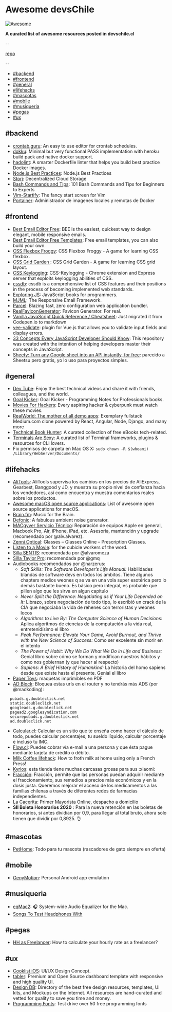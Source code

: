 # Awesome devsChile

[![Awesome](https://cdn.rawgit.com/sindresorhus/awesome/d7305f38d29fed78fa85652e3a63e154dd8e8829/media/badge.svg)](https://github.com/sindresorhus/awesome)

**A curated list of awesome resources posted in devschile.cl**

--

[repo](https://github.com/devschile/awesome-devschile/)

--

- [#backend](#backend)
- [#frontend](#frontend)
- [#general](#general)
- [#lifehacks](#lifehacks)
- [#mascotas](#mascotas)
- [#mobile](#mobile)
- [#musiqueria](#musiqueria)
- [#pegas](#pegas)
- [#ux](#ux)

## #backend

- [crontab.guru](https://crontab.guru/): An easy to use editor for crontab schedules.
- [dokku](http://dokku.viewdocs.io/dokku/): Minimal but very functional PASS implementation with heroku build pack and native docker support.
- [hadolint](https://github.com/hadolint/hadolint): A smarter Dockerfile linter that helps you build best practice Docker images.
- [Node.js Best Practices](https://github.com/i0natan/nodebestpractices): Node.js Best Practices
- [Storj](https://storj.io/): Decentralized Cloud Storage
- [Bash Commands and Tips](https://dev.to/awwsmm/101-bash-commands-and-tips-for-beginners-to-experts-30je): 101 Bash Commands and Tips for Beginners to Experts
- [Vim-Startify](https://github.com/mhinz/vim-startify): The fancy start screen for Vim
- [Portainer](https://portainer.io/): Administrador de imagenes locales y remotas de Docker

## #frontend

- [Best Email Editor Free](https://beefree.io/): BEE is the easiest, quickest way to design elegant, mobile responsive emails.
- [Best Email Editor Free Templates](https://beefree.io/templates/): Free email templates, you can also build your own.
- [CSS Flexbox Froggy](https://flexboxfroggy.com/): CSS Flexbox Froggy - A game for learning CSS flexbox.
- [CSS Grid Garden ](https://cssgridgarden.com/): CSS Grid Garden - A game for learning CSS grid layout.
- [CSS Keylogging](https://github.com/maxchehab/CSS-Keylogging): CSS-Keylogging - Chrome extension and Express server that exploits keylogging abilities of CSS.
- [cssdb](https://jonathantneal.github.io/cssdb/): cssdb is a comprehensive list of CSS features and their positions in the process of becoming implemented web standards.
- [Exploring JS](http://exploringjs.com/): JavaScript books for programmers.
- [MJML](https://mjml.io/):  The Responsive Email Framework.
- [Parcel](https://parceljs.org/): Blazing fast, zero configuration web application bundler.
- [RealFaviconGenerator](https://realfavicongenerator.net/): Favicon Generator. For real.
- [Vanilla JavaScript Quick Reference / Cheatsheet](https://gist.github.com/thegitfather/9c9f1a927cd57df14a59c268f118ce86): Just migrated it from Codepen.io to markdown
- [vee-validate](https://github.com/baianat/vee-validate): plugin for Vue.js that allows you to validate input fields and display errors.
- [33 Concepts Every JavaScript Developer Should Know](https://github.com/leonardomso/33-js-concepts): This repository was created with the intention of helping developers master their concepts in JavaScript.
- [Sheety: Turn any Google sheet into an API instantly, for free](https://sheety.co/): parecido a Sheetsu pero gratis, yo lo uso para proyectos simples.

## #general
- [Dev Tube](https://dev.tube/): Enjoy the best technical videos and share it with friends, colleagues, and the world.
- [Goal Kicker](http://goalkicker.com/): Goal Kicker - Programming Notes for Professionals books.
- [Movies For Hackers](https://hackermovie.club/): Every aspiring hacker & cyberpunk must watch these movies.
- [RealWorld: The mother of all demo apps](https://github.com/gothinkster/realworld): Exemplary fullstack Medium.com clone powered by React, Angular, Node, Django, and many more
- [Technical Book Hunter](https://github.com/TechBookHunter?tab=repositories): A curated collection of free eBooks tech-related.
- [Terminals Are Sexy](https://terminalsare.sexy/): A curated list of Terminal frameworks, plugins & resources for CLI lovers.
- Fix permisos de carpeta en Mac OS X: `sudo chown -R $(whoami) /Library/WebServer/Documents/`

## #lifehacks

- [AliTools](https://alitools.io/): AliTools supervisa los cambios en los precios de AliExpress, Gearbest, Banggood y JD, y muestra su propio nivel de confianza hacia los vendedores, así como encuentra y muestra comentarios reales sobre los productos.
- [Awesome macOS open source applications](https://github.com/serhii-londar/open-source-mac-os-apps): List of awesome open source applications for macOS.
- [Brain.fm](https://www1.brain.fm/): Music for the Brain.
- [Defonic](http://defonic.com/): A fabulous ambient noise generator.
- [MACgyver Servicio Técnico](https://www.facebook.com/MacgyverST/): Reparación de equipos Apple en general, Macbook Pro, Air, iPhone, iPad, etc. Asesoría, mantención y upgrade (recomendado por @alv.alvarez).
- [Zenni Optical](http://www.zennioptical.com/): Glasses – Glasses Online – Prescription Glasses.
- [Listen to a Movie](http://listentoamovie.com/media/index.php): for the cubicle workers of the word.
- [Silla SENTIS](http://www.llusca.com/es/mobiliario/383-silla-sentis/): recomendada por @alvaromeza
- [Silla Taylor Pro](https://www.econosillas.cl/taylor-pro.html): recomendada por @gmq 
- Audiobooks recomendados por @narzerus:
  - *Soft Skills: The Software Developer’s Life Manual:* Habilidades blandas de software devs en todos los ámbitos. Tiene algunos chapters medios weones q se va en una vola super esotérica pero lo demás bastante bueno. Es básico pero integral, es probable que pillen algo que les sirva en algun capítulo
  - *Never Split the Difference: Negotiating as if Your Life Depended on It:* Librazo, sobre negociación de todo tipo, lo escribió un crack de la CIA que negociaba la vida de rehenes con terroristas y weones locos
  - *Algorithms to Live By: The Computer Science of Human Decisions:* Aplica algorítmos de ciencias de la computación a la vida real, entretenidísimo el libro
  - *Peak Performance: Elevate Your Game, Avoid Burnout, and Thrive with the New Science of Success:* Como ser excelente sin morir en el intento
  - *The Power of Habit: Why We Do What We Do in Life and Business:* Genial libro sobre cómo se forman y modifican nuestros hábitos y como nos gobiernan (y que hacer al respecto)
  - *Sapiens: A Brief History of Humankind:* La historia del homo sapiens desde que existe hasta el presente. Genial el libro
- [Paper Toys](https://papertoys.com/): maquetas imprimibles en PDF
- [AD Block](https://devschile.slack.com/archives/C0SN7UH97/p1541423040491000): Bloquea estas urls en el router y no tendrás más ADS (por @madkoding):
```
  pubads.g.doubleclick.net
  static.doubleclick.net
  googleads.g.doubleclick.net
  pagead2.googlesyndication.com
  securepubads.g.doubleclick.net
  ad.doubleclick.net
```
- [Calcular.cl](https://www.calcular.cl/): Calcular es un sitio que te enseña como hacer el cálculo de todo, puedes calcular porcentajes, tu sueldo líquido, calcular porcentaje e incluso tu IMC.
- [Flow.cl](https://www.flow.cl): Puedes cobrar vía e-mail a una persona y que ésta pague mediante tarjeta de crédito o débito.
- [Milk Coffee lifehack](https://www.instagram.com/p/BtgQNHWlsWK/): How to froth milk at home using only a French Press!
- [Kyrios](https://www.kyrios.cl/xiaomi/): esta tienda tiene muchas carcasas grosas para sus :xiaomi:
- [Fracción](https://fraccion.cl/): Fracción, permite que las personas puedan adquirir mediante el fraccionamiento, sus remedios a precios más económicos y en la dosis justa. Queremos mejorar el acceso de los medicamentos a las familias chilenas a través de diferentes redes de farmacias independientes.
- [La Cacerita](https://www.caserita.cl/): Primer Mayorista Online, despacho a domicilio
- **SII Boleta Honorarios 2020** : Para la nueva retención en las boletas de honorarios, si antes dividían por 0,9, para llegar al total bruto, ahora solo tienen que dividir por 0,8925. :ok_hand:

## #mascotas
- [PetHome](https://www.pethomechile.cl/): Todo para tu mascota (rascadores de gato siempre en oferta)

## #mobile
- [GenyMotion](https://www.genymotion.com/fun-zone/): Personal Android app emulation

## #musiqueria
- [eqMac2](https://github.com/nodeful/eqMac2): :headphones: System-wide Audio Equalizer for the Mac.
- [Songs To Test Headphones With](https://open.spotify.com/user/spotify/playlist/37i9dQZF1DWZtZ8vUCzche?si=jAwVYwFxS1m1Njvo4vbUJw)

## #pegas
- [HH as Freelancer](https://gist.github.com/mediafinger/f49c3363ee8af736f8a8623102de16fa): How to calculate your hourly rate as a freelancer?

## #ux
- [Cooklist iOS](https://www.behance.net/gallery/59512423/Cooklist-iOS-UIUX-Design-Concept): UI/UX Design Concept.
- [tabler](https://tabler.github.io/): Premium and Open Source dashboard template with responsive and high quality UI.
- [Design DB](https://www.designdb.co/): Directory of the best free design resources, templates, UI kits, and Mockups on the Internet. All resources are hand-curated and vetted for quality to save you time and money.
- [Programming Fonts](http://app.programmingfonts.org): Test drive over 50 free programming fonts

